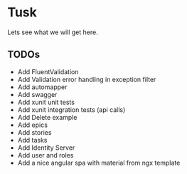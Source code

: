 # Tusk
Lets see what we will get here.


## TODOs

  * Add FluentValidation
  * Add Validation error handling in exception filter
  * Add automapper
  * Add swagger
  * Add xunit unit tests
  * Add xunit integration tests (api calls)
  * Add Delete example
  * Add epics
  * Add stories
  * Add tasks
  * Add Identity Server
  * Add user and roles
  * Add a nice angular spa with material from ngx template